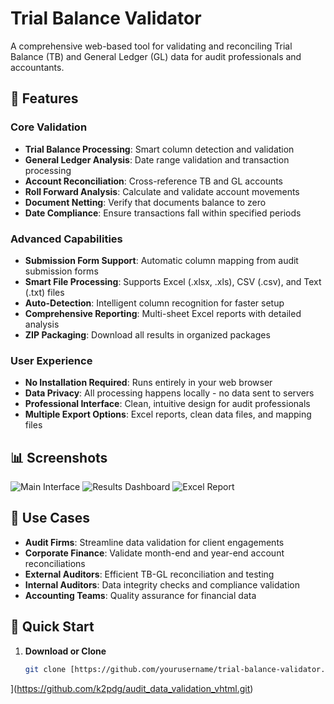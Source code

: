 # Trial Balance Validator

A comprehensive web-based tool for validating and reconciling Trial Balance (TB) and General Ledger (GL) data for audit professionals and accountants.

## 🚀 Features

### Core Validation
- **Trial Balance Processing**: Smart column detection and validation
- **General Ledger Analysis**: Date range validation and transaction processing
- **Account Reconciliation**: Cross-reference TB and GL accounts
- **Roll Forward Analysis**: Calculate and validate account movements
- **Document Netting**: Verify that documents balance to zero
- **Date Compliance**: Ensure transactions fall within specified periods

### Advanced Capabilities
- **Submission Form Support**: Automatic column mapping from audit submission forms
- **Smart File Processing**: Supports Excel (.xlsx, .xls), CSV (.csv), and Text (.txt) files
- **Auto-Detection**: Intelligent column recognition for faster setup
- **Comprehensive Reporting**: Multi-sheet Excel reports with detailed analysis
- **ZIP Packaging**: Download all results in organized packages

### User Experience
- **No Installation Required**: Runs entirely in your web browser
- **Data Privacy**: All processing happens locally - no data sent to servers
- **Professional Interface**: Clean, intuitive design for audit professionals
- **Multiple Export Options**: Excel reports, clean data files, and mapping files

## 📊 Screenshots

![Main Interface](docs/screenshots/main-interface.png)
![Results Dashboard](docs/screenshots/results-dashboard.png)
![Excel Report](docs/screenshots/excel-report.png)

## 🎯 Use Cases

- **Audit Firms**: Streamline data validation for client engagements
- **Corporate Finance**: Validate month-end and year-end account reconciliations
- **External Auditors**: Efficient TB-GL reconciliation and testing
- **Internal Auditors**: Data integrity checks and compliance validation
- **Accounting Teams**: Quality assurance for financial data

## 🚀 Quick Start

1. **Download or Clone**
   ```bash
   git clone [https://github.com/yourusername/trial-balance-validator.git
](https://github.com/k2pdg/audit_data_validation_vhtml.git)
